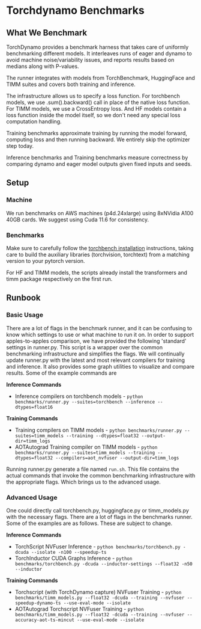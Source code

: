 # Torchdynamo Benchmarks

## What We Benchmark
TorchDynamo provides a benchmark harness that takes care of uniformly benchmarking different models.  It interleaves runs of eager and dynamo to avoid machine noise/variability issues, and reports results based on medians along with P-values.

The runner integrates with models from TorchBenchmark, HuggingFace and TIMM suites and covers both training and inference.

The infrastructure allows us to specify a loss function. For torchbench models, we use .sum().backward() call in place of the native loss function. For TIMM models, we use a CrossEntropy loss. And HF models contain a loss function inside the model itself, so we don't need any special loss computation handling.

Training benchmarks approximate training by running the model forward, computing loss and then running backward. We entirely skip the optimizer step today.

Inference benchmarks and Training benchmarks measure correctness by comparing dynamo and eager model outputs given fixed inputs and seeds.

## Setup

### Machine
We run benchmarks on AWS machines (p4d.24xlarge) using 8xNVidia A100 40GB cards.  We suggest using Cuda 11.6 for consistency.

### Benchmarks
Make sure to carefully follow the [torchbench installation](https://github.com/pytorch/benchmark#installation) instructions, taking care to build the auxiliary libraries (torchvision, torchtext) from a matching version to your pytorch version.

For HF and TIMM models, the scripts already install the transformers and timm package respectively on the first run.

## Runbook

### Basic Usage
There are a lot of flags in the benchmark runner, and it can be confusing to know which settings to use or what machine to run it on.  In order to support apples-to-apples comparison, we have provided the following 'standard' settings in runner.py. This script is a wrapper over the common benchmarking infrastructure and simplifies the flags. We will continually update runner.py with the latest and most relevant compilers for training and inference. It also provides some graph utilities to visualize and compare results. Some of the example commands are

**Inference Commands**
* Inference compilers on torchbench models - `python benchmarks/runner.py --suites=torchbench --inference --dtypes=float16`

**Training Commands**
* Training compilers on TIMM models - `python benchmarks/runner.py --suites=timm_models --training --dtypes=float32 --output-dir=timm_logs`
* AOTAutograd Training compiler on TIMM models - `python benchmarks/runner.py --suites=timm_models --training --dtypes=float32 --compilers=aot_nvfuser --output-dir=timm_logs`

Running runner.py generate a file named `run.sh`. This file contains the actual commands that invoke the common benchmarking infrastructure with the appropriate flags. Which brings us to the advanced usage.

### Advanced Usage

One could directly call torchbench.py, huggingface.py or timm_models.py with the necessary flags. There are a lot of flags in the benchmarks runner. Some of the examples are as follows. These are subject to change.

**Inference Commands**
* TorchScript NVFuser Inference - `python benchmarks/torchbench.py -dcuda --isolate -n100 --speedup-ts`
* TorchInductor CUDA Graphs Inference - `python benchmarks/torchbench.py -dcuda --inductor-settings --float32 -n50 --inductor`

**Training Commands**
* Torchscript (with TorchDynamo capture) NVFuser Training - `python benchmarks/timm_models.py --float32 -dcuda --training --nvfuser --speedup-dynamo-ts --use-eval-mode --isolate`
* AOTAutograd Torchscript NVFuser Training - `python benchmarks/timm_models.py --float32 -dcuda --training --nvfuser --accuracy-aot-ts-mincut --use-eval-mode --isolate`